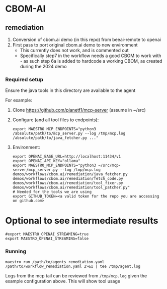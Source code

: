 # CBOM-AI

## remediation

1. Conversion of  cbom.ai demo (in this repo) from beeai-remote to openai
2. First pass to port original cbom.ai demo to new environment
    * This currently does not work, and is commented out
    * Specifically step7 in the workflow needs a good CBOM to work with - as such step 6a is added to
      hardcode a working CBOM, as created during the 2024 demo 

### Required setup

Ensure the java tools in this directory are available to the agent

For example:

1. Clone https://github.com/planetf1/mcp-server (assume in ~/src)
2. Configure (and all tool files to endpoints):

    ```shell
    export MAESTRO_MCP_ENDPOINTS="python3 /absolute/path/to/mcp_server.py --log /tmp/mcp.log /absolute/path/to/java_fetcher.py ..."
    ```

3. Environment:

    ```shell
    export OPENAI_BASE_URL=http://localhost:11434/v1
    export OPENAI_API_KEY="ollama"
    export MAESTRO_MCP_ENDPOINTS="python3 ~/src/mcp-server/mcp_server.py --log /tmp/mcp.log demos/workflows/cbom.ai/remediation/java_fetcher.py demos/workflows/cbom.ai/remediation/fetch_code.py demos/workflows/cbom.ai/remediation/tool_fixer.py demos/workflows/cbom.ai/remediation/tool_patcher.py"
    # Needed for the tools we are using
    export GITHUB_TOKEN=<a valid token for the repo you are accessing on github.com>
    ```

# Optional to see intermediate results

```shell
#export MAESTRO_OPENAI_STREAMING=true
export MAESTRO_OPENAI_STREAMING=false
```

### Running

```shell
maestro run /path/to/agents_remediation.yaml /path/to/workflow_remediation.yaml 2>&1 | tee /tmp/agent.log
```

Logs from the mcp tail can be reviewed from `/tmp/mcp.log` given the example configuration above. This will show tool usage